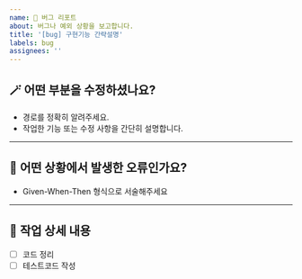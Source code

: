 ```yaml
---
name: 🐞 버그 리포트
about: 버그나 예외 상황을 보고합니다.
title: '[bug] 구현기능 간략설명'
labels: bug
assignees: ''
---
```


## 🪄 어떤 부분을 수정하셨나요?
- 경로를 정확히 알려주세요.  
- 작업한 기능 또는 수정 사항을 간단히 설명합니다.

---

## 🔎 어떤 상황에서 발생한 오류인가요?
- Given-When-Then 형식으로 서술해주세요

---

## 📌 작업 상세 내용
- [ ] 코드 정리
- [ ] 테스트코드 작성
